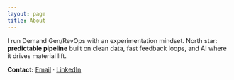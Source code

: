 ```yaml
---
layout: page
title: About
---
```


I run Demand Gen/RevOps with an experimentation mindset. North star: **predictable pipeline** built on clean data, fast feedback loops, and AI where it drives material lift.

**Contact:** [Email](mailto:you@yourdomain.com) · [LinkedIn](https://www.linkedin.com/in/YOUR-HANDLE)
